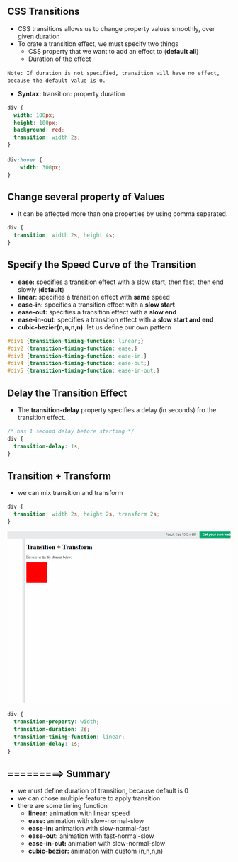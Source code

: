 ## CSS Transitions
* CSS transitions allows us to change property values smoothly, over given duration
* To crate a transition effect, we must specify two things
    * CSS property that we want to add an effect to (**default all**)
    * Duration of the effect

``
Note: If duration is not specified, transition will have no effect, because the default value is 0.
``
* **Syntax:** transition: property duration

```css
div {
  width: 100px;
  height: 100px;
  background: red;
  transition: width 2s;
}

div:hover {
    width: 300px;
}
```

## Change several property of Values
* it can be affected more than one properties by using comma separated.

```css
div {
  transition: width 2s, height 4s;
}
```

## Specify the Speed Curve of the Transition
* **ease:** specifies a transition effect with a slow start, then fast, then end slowly (**default**)
* **linear**: specifies a transition effect with **same** speed
* **ease-in:** specifies a transition effect with a **slow start**
* **ease-out:** specifies a transition effect with a **slow end**
* **ease-in-out:** specifies a transition effect with a **slow start and end**
* **cubic-bezier(n,n,n,n):** let us define our own pattern

```css
#div1 {transition-timing-function: linear;}
#div2 {transition-timing-function: ease;}
#div3 {transition-timing-function: ease-in;}
#div4 {transition-timing-function: ease-out;}
#div5 {transition-timing-function: ease-in-out;}
```

## Delay the Transition Effect
* The **transition-delay** property specifies a delay (in seconds) fro the transition effect.

```css
/* has 1 second delay before starting */
div {
  transition-delay: 1s;
}
```

## Transition + Transform
* we can mix transition and transform 

```css
div {
  transition: width 2s, height 2s, transform 2s;
}
```

![](./transition-transform.gif)

```css
div {
  transition-property: width;
  transition-duration: 2s;
  transition-timing-function: linear;
  transition-delay: 1s;
}
```

## =========> Summary
* we must define duration of transition, because default is 0
* we can chose multiple feature to apply transition
* there are some timing function
    * **linear:** animation with linear speed
    * **ease:** animation with slow-normal-slow
    * **ease-in:** animation with slow-normal-fast
    * **ease-out:** animation with fast-normal-slow
    * **ease-in-out:** animation with slow-normal-slow
    * **cubic-bezier:** animation with custom (n,n,n,n)